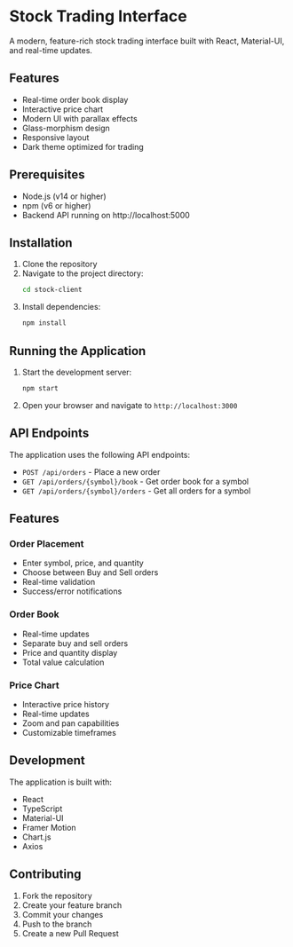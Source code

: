 # Stock Trading Interface

A modern, feature-rich stock trading interface built with React, Material-UI, and real-time updates.

## Features

- Real-time order book display
- Interactive price chart
- Modern UI with parallax effects
- Glass-morphism design
- Responsive layout
- Dark theme optimized for trading

## Prerequisites

- Node.js (v14 or higher)
- npm (v6 or higher)
- Backend API running on http://localhost:5000

## Installation

1. Clone the repository
2. Navigate to the project directory:
   ```bash
   cd stock-client
   ```
3. Install dependencies:
   ```bash
   npm install
   ```

## Running the Application

1. Start the development server:
   ```bash
   npm start
   ```
2. Open your browser and navigate to `http://localhost:3000`

## API Endpoints

The application uses the following API endpoints:

- `POST /api/orders` - Place a new order
- `GET /api/orders/{symbol}/book` - Get order book for a symbol
- `GET /api/orders/{symbol}/orders` - Get all orders for a symbol

## Features

### Order Placement
- Enter symbol, price, and quantity
- Choose between Buy and Sell orders
- Real-time validation
- Success/error notifications

### Order Book
- Real-time updates
- Separate buy and sell orders
- Price and quantity display
- Total value calculation

### Price Chart
- Interactive price history
- Real-time updates
- Zoom and pan capabilities
- Customizable timeframes

## Development

The application is built with:
- React
- TypeScript
- Material-UI
- Framer Motion
- Chart.js
- Axios

## Contributing

1. Fork the repository
2. Create your feature branch
3. Commit your changes
4. Push to the branch
5. Create a new Pull Request
